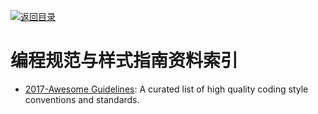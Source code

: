 [![返回目录](https://parg.co/UGo)](https://parg.co/b4z) 
 


# 编程规范与样式指南资料索引

* [2017-Awesome Guidelines](https://github.com/Kristories/awesome-guidelines): A curated list of high quality coding style conventions and standards.
